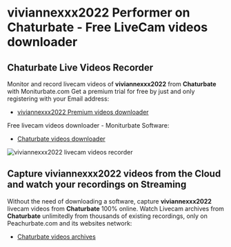 # viviannexxx2022 Performer on Chaturbate - Free LiveCam videos downloader

## Chaturbate Live Videos Recorder

Monitor and record livecam videos of **viviannexxx2022** from **Chaturbate** with Moniturbate.com
Get a premium trial for free by just and only registering with your Email address:
* [viviannexxx2022 Premium videos downloader](https://moniturbate.com/request-demo-licence-key.html)

Free livecam videos downloader - Moniturbate Software:
* [Chaturbate videos downloader](https://moniturbate.com/moniturbate-download-software.html)

![viviannexxx2022 livecam videos recorder](https://peachurnet.com/templates/moniturbate-software.png)


## Capture viviannexxx2022 videos from the Cloud and watch your recordings on Streaming

Without the need of downloading a software, capture **viviannexxx2022** livecam videos from **Chaturbate** 100% online.
Watch Livecam archives from **Chaturbate** unlimitedly from thousands of existing recordings, only on Peachurbate.com and its websites network:
* [Chaturbate videos archives](https://peachurnet.com/)